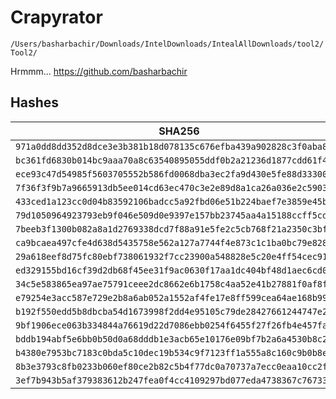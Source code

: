 # Crapyrator

`/Users/basharbachir/Downloads/IntelDownloads/IntealAllDownloads/tool2/Tool2/`

Hrmmm... https://github.com/basharbachir

## Hashes

| SHA256                                                             |
| ------------------------------------------------------------------ |
| `971a0dd8dd352d8dce3e3b381b18d078135c676efba439a902828c3f0aba8042` |
| `bc361fd6830b014bc9aaa70a8c63540895055ddf0b2a21236d1877cdd61f4fb0` |
| `ece93c47d54985f5603705552b586fd0068dba3ec2fa9d430e5fe88d333007cd` |
| `7f36f3f9b7a9665913db5ee014cd63ec470c3e2e89d8a1ca26a036e2c5903d62` |
| `433ced1a123cc0d04b83592106badcc5a92fbd06e51b224baef7e3859e45b5fb` |
| `79d1050964923793eb9f046e509d0e9397e157bb23745aa4a15188ccff5cd0cc` |
| `7beeb3f1300b082a8a1d2769338dcd7f88a91e5fe2c5cb768f21a2350c3bf074` |
| `ca9bcaea497cfe4d638d5435758e562a127a7744f4e873c1c1ba0bc79e828b29` |
| `29a618eef8d75fc80ebf738061932f7cc23900a548828e5c20e4ff54cec915ea` |
| `ed329155bd16cf39d2db68f45ee31f9ac0630f17aa1dc404bf48d1aec6cd0982` |
| `34c5e583865ea97ae75791ceee2dc8662e6b1758c4aa52e41b27881f0af8f660` |
| `e79254e3acc587e729e2b8a6ab052a1552af4fe17e8ff599cea64ae168b9962c` |
| `b192f550edd5b8dbcba54d1673998f2dd4e95105c79de28427661244747e2a8c` |
| `9bf1906ece063b334844a76619d22d7086ebb0254f6455f27f26fb4e457fa66d` |
| `bddb194abf5e6bb0b50d0a68dddb1e3acb65e10176e09bf7b2a6a4530b8c2f57` |
| `b4380e7953bc7183c0bda5c10dec19b534c9f7123ff1a555a8c160c9b0b8e106` |
| `8b3e3793c8fb0233b060ef80ce2b82c5b4f77dc0a70737a7ecc0eaa10cc2f85a` |
| `3ef7b943b5af379383612b247fea0f4cc4109297bd077eda4738367c76733124` |
